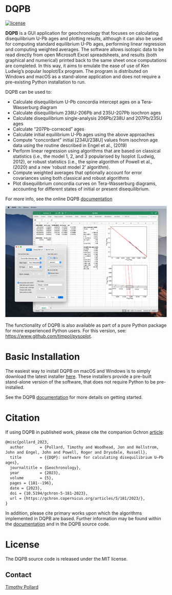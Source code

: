 # DQPB

[![license](https://img.shields.io/github/license/timpol/pysoplot.svg)](https://github.com/timpol/pysoplot/blob/master/LICENSE.txt)

**DQPB** is a GUI application for geochronology that focuses on calculating disequilibrium U-Pb ages and plotting results, although it can also be used for computing standard equilibrium U-Pb ages, performing linear regression and computing weighted averages.  The software allows isotopic data to be read directly from open Microsoft Excel spreadsheets, and results (both graphical and numerical) printed back to the same sheet once computations are completed. In this way, it aims to emulate the ease of use of Ken Ludwig’s popular Isoplot/Ex program. The program is distributed on Windows and macOS as a stand-alone application and does not require a pre-existing Python installation to run.


DQPB can be used to:
*	Calculate disequilibrium U-Pb concordia intercept ages on a Tera-Wasserburg diagram
*	Calculate disequilibrium 238U-206Pb and 235U-207Pb isochron ages 
*	Calculate disequilibrium single-analysis 206Pb/238U and 207Pb/235U ages
*	Calculate “207Pb-correced” ages
*	Calculate initial equilibrium U-Pb  ages using the above approaches
*	Compute “concordant” initial [234U/238U] values from isochron age data using the routine described in Engel et al., (2019) 
*	Perform linear regression using algorithms that are based on classical statistics (i.e., the model 1, 2, and 3 popularised by Isoplot (Ludwig, 2012), or robust statistics (i.e., the spine algorithm of Powell et al., (2020) and a new ‘robust model 2’ algorithm).
*	Compute weighted averages that optionally account for error covariances using both classical and robust algorithms
*	Plot disequilibrium concordia curves on Tera-Wasserburg diagrams, accounting for different states of initial or present disequilibrium.

For more info, see the online DQPB [documentation](https://timpol.github.io/DQPB/)

![Example](/resources/Screenshot.png)

The functionality of DQPB is also available as part of a pure Python package for more experienced Python users. For this version, see: https://www.github.com/timpol/pysoplot.


# Basic Installation

The easiest way to install DQPB on macOS and Windows is to simply download the latest installer [here](https://github.com/timpol/DQPB/releases/latest). These installers provide a pre-built stand-alone version of the software, that does not require Python to be pre-installed.  

See the DQPB [documentation](https://timpol.github.io/DQPB/) for more details on getting started.


# Citation

If using DQPB in published work, please cite the companion Gchron [article](https://gchron.copernicus.org/articles/5/181/2023/):

    @misc{pollard_2023,
      author       = {Pollard, Timothy and Woodhead, Jon and Hellstrom, John and Engel, John and Powell, Roger and Drysdale, Russell},
      title        = {{DQP}: software for calculating disequilibrium U–Pb ages},
      journaltitle = {Geochronology},
      year         = {2023},
      volume       = {5},
      pages = {181--196},
      date = {2023},
      doi = {10.5194/gchron-5-181-2023},
      url = {https://gchron.copernicus.org/articles/5/181/2023/},
    }


In addition, please cite primary works upon which the algorithms implemented in DQPB are based. Further information may be found within the [documentation](https://timpol.github.io/DQPB/) and in the DQPB source code.

# License

The DQPB source code is released under the MIT license. 

## Contact

[Timothy Pollard](mailto:pollard@student.unimelb.edu.au)